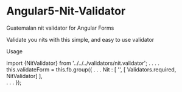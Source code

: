 # Angular5-Nit-Validator
Guatemalan nit validator for Angular Forms

Validate you nits with this simple, and easy to use validator

Usage


import {NitValidator} from '../../../validators/nit.validator';
.
.
.
.
 this.validateForm = this.fb.group({
            .
            .
            .
            Nit            : [ '', [ Validators.required, NitValidator] ],         
            .
            .
            .
  });
